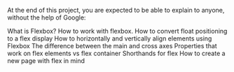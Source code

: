 
At the end of this project, you are expected to be able to explain to anyone, without the help of Google:

What is Flexbox?
How to work with flexbox.
How to convert float positioning to a flex display
How to horizontally and vertically align elements using Flexbox
The difference between the main and cross axes
Properties that work on flex elements vs flex container
Shorthands for flex
How to create a new page with flex in mind

